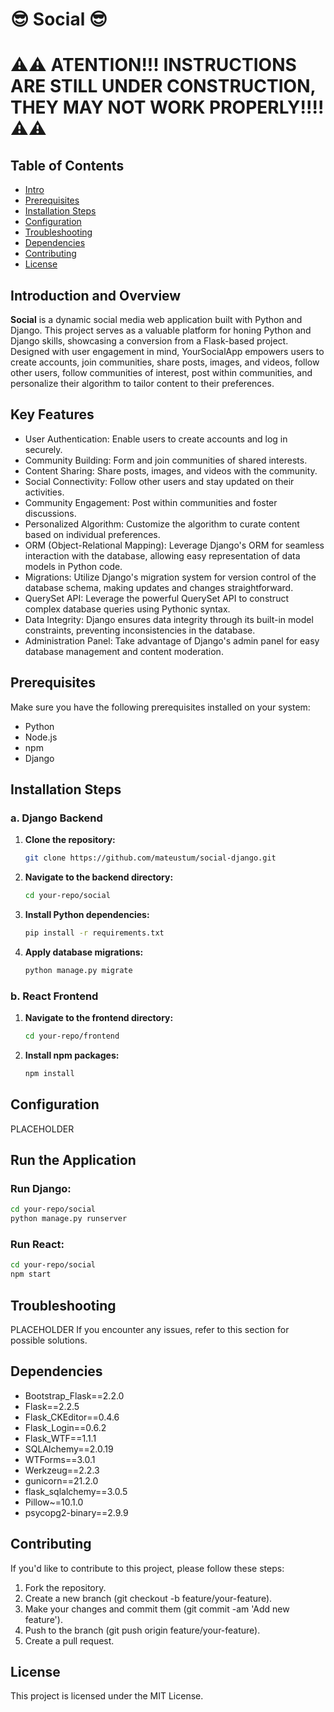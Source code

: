 # 😎 Social 😎
# ⚠️⚠️ ATENTION!!! INSTRUCTIONS ARE STILL UNDER CONSTRUCTION, THEY MAY NOT WORK PROPERLY!!!! ⚠️⚠️

## Table of Contents
- [Intro](#introduction-and-overview)
- [Prerequisites](#prerequisites)
- [Installation Steps](#installation-steps)
- [Configuration](#configuration)
- [Troubleshooting](#troubleshooting)
- [Dependencies](#dependencies)
- [Contributing](#contributing)
- [License](#license)

## Introduction and Overview
**Social** is a dynamic social media web application built with Python and Django. This project serves as a valuable platform for honing Python and Django skills, showcasing a conversion from a Flask-based project. Designed with user engagement in mind, YourSocialApp empowers users to create accounts, join communities, share posts, images, and videos, follow other users, follow communities of interest, post within communities, and personalize their algorithm to tailor content to their preferences.

## Key Features
- User Authentication: Enable users to create accounts and log in securely.
- Community Building: Form and join communities of shared interests.
- Content Sharing: Share posts, images, and videos with the community.
- Social Connectivity: Follow other users and stay updated on their activities.
- Community Engagement: Post within communities and foster discussions.
- Personalized Algorithm: Customize the algorithm to curate content based on individual preferences.
- ORM (Object-Relational Mapping): Leverage Django's ORM for seamless interaction with the database, allowing easy representation of data models in Python code.
- Migrations: Utilize Django's migration system for version control of the database schema, making updates and changes straightforward.
- QuerySet API: Leverage the powerful QuerySet API to construct complex database queries using Pythonic syntax.
- Data Integrity: Django ensures data integrity through its built-in model constraints, preventing inconsistencies in the database.
- Administration Panel: Take advantage of Django's admin panel for easy database management and content moderation.

## Prerequisites
Make sure you have the following prerequisites installed on your system:

- Python
- Node.js
- npm
- Django

## Installation Steps

### a. Django Backend

1. **Clone the repository:**
   ```bash
   git clone https://github.com/mateustum/social-django.git
   ```
2. **Navigate to the backend directory:**
   ```bash
   cd your-repo/social
   ```
3. **Install Python dependencies:**
   ```bash
   pip install -r requirements.txt
   ```
4. **Apply database migrations:**
   ```bash
   python manage.py migrate
   ```
   
### b. React Frontend
1. **Navigate to the frontend directory:**
   ```bash
   cd your-repo/frontend
   ```
2. **Install npm packages:**
   ```bash
   npm install
   ```
## Configuration
PLACEHOLDER

## Run the Application
### Run Django:
   ```bash
   cd your-repo/social
   python manage.py runserver
   ```
### Run React:
   ```bash
   cd your-repo/social
   npm start
   ```
## Troubleshooting
PLACEHOLDER If you encounter any issues, refer to this section for possible solutions.

## Dependencies
- Bootstrap_Flask==2.2.0
- Flask==2.2.5
- Flask_CKEditor==0.4.6
- Flask_Login==0.6.2
- Flask_WTF==1.1.1
- SQLAlchemy==2.0.19
- WTForms==3.0.1
- Werkzeug==2.2.3
- gunicorn==21.2.0
- flask_sqlalchemy==3.0.5
- Pillow~=10.1.0
- psycopg2-binary==2.9.9

## Contributing
If you'd like to contribute to this project, please follow these steps:

1. Fork the repository.
2. Create a new branch (git checkout -b feature/your-feature).
3. Make your changes and commit them (git commit -am 'Add new feature').
4. Push to the branch (git push origin feature/your-feature).
5. Create a pull request.

## License

<p>This project is licensed under the MIT License.</p>
